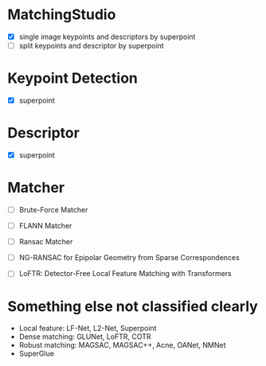 # MatchingStudio
- [x] single image keypoints and descriptors by superpoint
- [ ] split keypoints and descriptor by superpoint

# Keypoint Detection
- [x] superpoint

# Descriptor
- [x] superpoint

# Matcher
- [ ] Brute-Force Matcher
- [ ] FLANN Matcher
- [ ] Ransac Matcher
- [ ] NG-RANSAC for Epipolar Geometry from Sparse Correspondences
- [ ] LoFTR: Detector-Free Local Feature Matching with Transformers


# Something else not classified clearly
* Local feature: LF-Net, L2-Net, Superpoint
* Dense matching: GLUNet, LoFTR, COTR
* Robust matching: MAGSAC, MAGSAC++, Acne, OANet, NMNet
* SuperGlue
